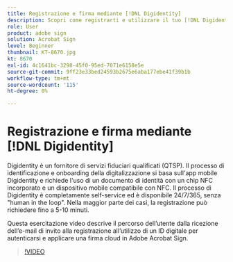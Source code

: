 ```yaml
---
title: Registrazione e firma mediante [!DNL Digidentity]
description: Scopri come registrarti e utilizzare il tuo [!DNL Digidentity] ID digitale con Acrobat Sign
role: User
product: adobe sign
solution: Acrobat Sign
level: Beginner
thumbnail: KT-8670.jpg
kt: 8670
exl-id: 4c1641bc-3298-45f0-95ed-7071e6158e5e
source-git-commit: 9ff23e33bed24593b2675e6aba177ebe41f39b1b
workflow-type: tm+mt
source-wordcount: '115'
ht-degree: 0%

---
```


# Registrazione e firma mediante [!DNL Digidentity]

Digidentity è un fornitore di servizi fiduciari qualificati (QTSP). Il processo di identificazione e onboarding della digitalizzazione si basa sull&#39;app mobile Digidentity e richiede l&#39;uso di un documento di identità con un chip NFC incorporato e un dispositivo mobile compatibile con NFC. Il processo di Digidentity è completamente self-service ed è disponibile 24/7/365, senza &quot;human in the loop&quot;. Nella maggior parte dei casi, la registrazione può richiedere fino a 5-10 minuti.

Questa esercitazione video descrive il percorso dell’utente dalla ricezione dell’e-mail di invito alla registrazione all’utilizzo di un ID digitale per autenticarsi e applicare una firma cloud in Adobe Acrobat Sign.

>[!VIDEO](https://video.tv.adobe.com/v/336991?hidetitle=true)
